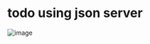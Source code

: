 # todo using json server

![image](https://user-images.githubusercontent.com/88508599/196455029-8d1ea9a2-f1e7-4b18-a3a8-a2e6829f6f01.png)
